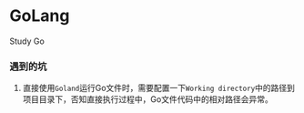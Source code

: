 # GoLang
Study Go

### 遇到的坑
1. 直接使用`Goland`运行Go文件时，需要配置一下`Working directory`中的路径到项目目录下，否知直接执行过程中，Go文件代码中的相对路径会异常。